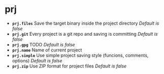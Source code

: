 <!-- TITLE: prj -->

# prj

- **`prj.files`** Save the target binary inside the project directory _Default is false_
- **`prj.git`** Every project is a git repo and saving is committing _Default is false_
- **`prj.gpg`** TODO _Default is false_
- **`prj.name`** Name of current project
- **`prj.simple`** Use simple project saving style (funcions, comments, options) _Default is false_
- **`prj.zip`** Use ZIP format for project files _Default is false_

<p hidden>prj.files prj.git prj.gpg prj.name prj.simple prj.zip</p>